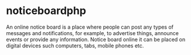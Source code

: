 # noticeboardphp
An online notice board is a place where people can post any types of messages and notifications, for example, to advertise things, announce events or provide any information. Notice board online it can be placed on digital devices such computers, tabs, mobile phones etc.
